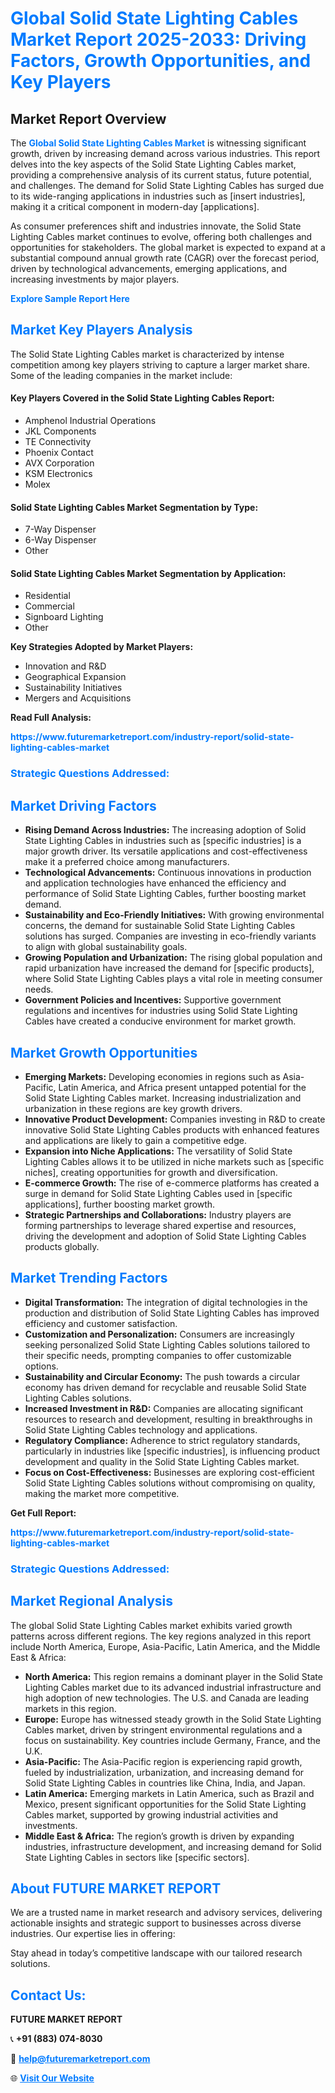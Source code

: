 <h1 style="color: #007BFF;">Global Solid State Lighting Cables Market Report 2025-2033: Driving Factors, Growth Opportunities, and Key Players</h1>

<section id="overview">
<h2>Market Report Overview</h2>
<p>The <a href="https://www.futuremarketreport.com/industry-report/solid-state-lighting-cables-market" style="color: #007BFF; text-decoration: none;"><strong>Global Solid State Lighting Cables Market</strong></a> is witnessing significant growth, driven by increasing demand across various industries. This report delves into the key aspects of the Solid State Lighting Cables market, providing a comprehensive analysis of its current status, future potential, and challenges. The demand for Solid State Lighting Cables has surged due to its wide-ranging applications in industries such as [insert industries], making it a critical component in modern-day [applications].</p>
<p>As consumer preferences shift and industries innovate, the Solid State Lighting Cables market continues to evolve, offering both challenges and opportunities for stakeholders. The global market is expected to expand at a substantial compound annual growth rate (CAGR) over the forecast period, driven by technological advancements, emerging applications, and increasing investments by major players.</p>
</section>

<section id="overview">
<p><a href="https://www.futuremarketreport.com/request-sample/reportId=86714" style="color: #007BFF; text-decoration: none;"><strong>Explore Sample Report Here</strong></a></p>
</section>

<section id="key-players">
<h2 style="color: #007BFF;">Market Key Players Analysis</h2>
<p>The Solid State Lighting Cables market is characterized by intense competition among key players striving to capture a larger market share. Some of the leading companies in the market include:</p>
<h4>Key Players Covered in the Solid State Lighting Cables Report:</h4>
<ul><li>Amphenol Industrial Operations</li><li>JKL Components</li><li>TE Connectivity</li><li>Phoenix Contact</li><li>AVX Corporation</li><li>KSM Electronics</li><li>Molex</li></ul>
<h4>Solid State Lighting Cables Market Segmentation by Type:</h4>
<ul><li>7-Way Dispenser</li><li>6-Way Dispenser</li><li>Other</li></ul>

<h4>Solid State Lighting Cables Market Segmentation by Application:</h4>
<ul><li>Residential</li><li>Commercial</li><li>Signboard Lighting</li><li>Other</li></ul>
<p><strong>Key Strategies Adopted by Market Players:</strong></p>
<ul>
<li>Innovation and R&D</li>
<li>Geographical Expansion</li>
<li>Sustainability Initiatives</li>
<li>Mergers and Acquisitions</li>
</ul>
</section>

<section>
<p><strong>Read Full Analysis: </strong></p><a href="https://www.futuremarketreport.com/industry-report/solid-state-lighting-cables-market" style="color: #007BFF; text-decoration: none;"><strong>https://www.futuremarketreport.com/industry-report/solid-state-lighting-cables-market</strong></a>
<h3 style="color: #007BFF;">Strategic Questions Addressed:</h3>
</section>

<section id="driving-factors">
<h2 style="color: #007BFF;">Market Driving Factors</h2>
<ul>
<li><strong>Rising Demand Across Industries:</strong> The increasing adoption of Solid State Lighting Cables in industries such as [specific industries] is a major growth driver. Its versatile applications and cost-effectiveness make it a preferred choice among manufacturers.</li>
<li><strong>Technological Advancements:</strong> Continuous innovations in production and application technologies have enhanced the efficiency and performance of Solid State Lighting Cables, further boosting market demand.</li>
<li><strong>Sustainability and Eco-Friendly Initiatives:</strong> With growing environmental concerns, the demand for sustainable Solid State Lighting Cables solutions has surged. Companies are investing in eco-friendly variants to align with global sustainability goals.</li>
<li><strong>Growing Population and Urbanization:</strong> The rising global population and rapid urbanization have increased the demand for [specific products], where Solid State Lighting Cables plays a vital role in meeting consumer needs.</li>
<li><strong>Government Policies and Incentives:</strong> Supportive government regulations and incentives for industries using Solid State Lighting Cables have created a conducive environment for market growth.</li>
</ul>
</section>

<section id="growth-opportunities">
<h2 style="color: #007BFF;">Market Growth Opportunities</h2>
<ul>
<li><strong>Emerging Markets:</strong> Developing economies in regions such as Asia-Pacific, Latin America, and Africa present untapped potential for the Solid State Lighting Cables market. Increasing industrialization and urbanization in these regions are key growth drivers.</li>
<li><strong>Innovative Product Development:</strong> Companies investing in R&D to create innovative Solid State Lighting Cables products with enhanced features and applications are likely to gain a competitive edge.</li>
<li><strong>Expansion into Niche Applications:</strong> The versatility of Solid State Lighting Cables allows it to be utilized in niche markets such as [specific niches], creating opportunities for growth and diversification.</li>
<li><strong>E-commerce Growth:</strong> The rise of e-commerce platforms has created a surge in demand for Solid State Lighting Cables used in [specific applications], further boosting market growth.</li>
<li><strong>Strategic Partnerships and Collaborations:</strong> Industry players are forming partnerships to leverage shared expertise and resources, driving the development and adoption of Solid State Lighting Cables products globally.</li>
</ul>
</section>

<section id="trending-factors">
<h2 style="color: #007BFF;">Market Trending Factors</h2>
<ul>
<li><strong>Digital Transformation:</strong> The integration of digital technologies in the production and distribution of Solid State Lighting Cables has improved efficiency and customer satisfaction.</li>
<li><strong>Customization and Personalization:</strong> Consumers are increasingly seeking personalized Solid State Lighting Cables solutions tailored to their specific needs, prompting companies to offer customizable options.</li>
<li><strong>Sustainability and Circular Economy:</strong> The push towards a circular economy has driven demand for recyclable and reusable Solid State Lighting Cables solutions.</li>
<li><strong>Increased Investment in R&D:</strong> Companies are allocating significant resources to research and development, resulting in breakthroughs in Solid State Lighting Cables technology and applications.</li>
<li><strong>Regulatory Compliance:</strong> Adherence to strict regulatory standards, particularly in industries like [specific industries], is influencing product development and quality in the Solid State Lighting Cables market.</li>
<li><strong>Focus on Cost-Effectiveness:</strong> Businesses are exploring cost-efficient Solid State Lighting Cables solutions without compromising on quality, making the market more competitive.</li>
</ul>
</section>

<section>
<p><strong>Get Full Report: </strong></p><a href="https://www.futuremarketreport.com/industry-report/solid-state-lighting-cables-market" style="color: #007BFF; text-decoration: none;"><strong>https://www.futuremarketreport.com/industry-report/solid-state-lighting-cables-market</strong></a>
<h3 style="color: #007BFF;">Strategic Questions Addressed:</h3>
</section>


<section id="regional-analysis">
<h2 style="color: #007BFF;">Market Regional Analysis</h2>
<p>The global Solid State Lighting Cables market exhibits varied growth patterns across different regions. The key regions analyzed in this report include North America, Europe, Asia-Pacific, Latin America, and the Middle East & Africa:</p>
<ul>
<li><strong>North America:</strong> This region remains a dominant player in the Solid State Lighting Cables market due to its advanced industrial infrastructure and high adoption of new technologies. The U.S. and Canada are leading markets in this region.</li>
<li><strong>Europe:</strong> Europe has witnessed steady growth in the Solid State Lighting Cables market, driven by stringent environmental regulations and a focus on sustainability. Key countries include Germany, France, and the U.K.</li>
<li><strong>Asia-Pacific:</strong> The Asia-Pacific region is experiencing rapid growth, fueled by industrialization, urbanization, and increasing demand for Solid State Lighting Cables in countries like China, India, and Japan.</li>
<li><strong>Latin America:</strong> Emerging markets in Latin America, such as Brazil and Mexico, present significant opportunities for the Solid State Lighting Cables market, supported by growing industrial activities and investments.</li>
<li><strong>Middle East & Africa:</strong> The region’s growth is driven by expanding industries, infrastructure development, and increasing demand for Solid State Lighting Cables in sectors like [specific sectors].</li>
</ul>
</section>

<footer>
<h2 style="color: #007BFF;">About FUTURE MARKET REPORT</h2>
<p>We are a trusted name in market research and advisory services, delivering actionable insights and strategic support to businesses across diverse industries. Our expertise lies in offering:</p>

<p>Stay ahead in today’s competitive landscape with our tailored research solutions.</p>

<h2 style="color: #007BFF;">Contact Us:</h2>
<p><strong>FUTURE MARKET REPORT</strong></p>
<p>📞 <strong>+91 (883) 074-8030</strong></p>
<p>📧 <strong><a href="mailto:help@futuremarketreport.com" style="color: #007BFF;">help@futuremarketreport.com</a></strong></p>
<p>🌐 <strong><a href="https://www.futuremarketreport.com/" style="color: #007BFF;">Visit Our Website</a></strong></p>
</footer>
